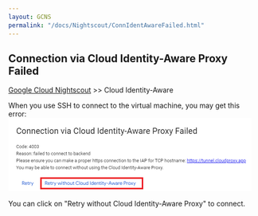 ```yaml
---
layout: GCNS
permalink: "/docs/Nightscout/ConnIdentAwareFailed.html"
---
```


## Connection via Cloud Identity-Aware Proxy Failed
[Google Cloud Nightscout](./GoogleCloud.md) >> Cloud Identity-Aware  
  
When you use SSH to connect to the virtual machine, you may get this error:  
![](./images/IdentityAware.png)  
  
You can click on "Retry without Cloud Identity-Aware Proxy" to connect.  
  
